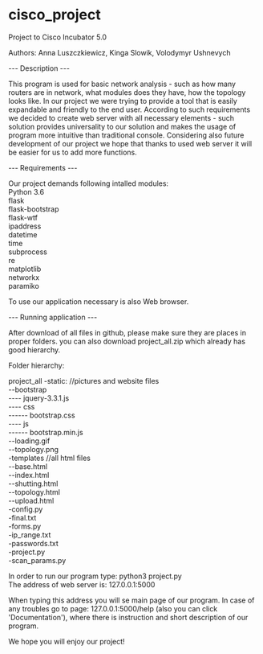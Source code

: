 # cisco_project
Project to Cisco Incubator 5.0

Authors: Anna Luszczkiewicz, Kinga Slowik, Volodymyr Ushnevych

--- Description ---

This program is used for basic network analysis - such as how many routers are in network, what modules does they have, how the topology looks like. In our project we were trying to provide a tool that is easily expandable and friendly to the end user. According to such requirements we decided to create web server with all necessary elements - such solution provides universality to our solution and makes the usage of program more intuitive than traditional console. Considering also future development of our project we hope that thanks to used web server it will be easier for us to add more functions.

--- Requirements ---

Our project demands following intalled modules:<br />
Python 3.6<br />
flask<br />
flask-bootstrap<br />
flask-wtf<br />
ipaddress<br />
datetime<br />
time<br />
subprocess<br />
re<br />
matplotlib<br />
networkx<br />
paramiko<br />


To use our application necessary is also Web browser.<br />

--- Running application ---<br />

After download of all files in github, please make sure they are places in proper folders. you can also download project_all.zip which already has good hierarchy.

Folder hierarchy:

project_all
-static:          //pictures and website files <br />
  --bootstrap<br />
    ---- jquery-3.3.1.js<br />
    ---- css<br />
      ------ bootstrap.css<br />
    ---- js<br />
      ------ bootstrap.min.js<br />
  --loading.gif<br />
  --topology.png<br />
 -templates       //all html files<br />
  --base.html<br />
  --index.html<br />
  --shutting.html<br />
  --topology.html<br />
  --upload.html<br />
 -config.py<br />
 -final.txt<br />
 -forms.py<br />
 -ip_range.txt<br />
 -passwords.txt<br />
 -project.py<br />
 -scan_params.py<br />
 
 In order to run our program type: python3 project.py<br />
 The address of web server is: 127.0.0.1:5000<br />
 
 When typing this address you will se main page of our program. In case of any troubles go to page: 127.0.0.1:5000/help (also you can click 'Documentation'), where there is instruction and short description of our program.<br />
 
 We hope you will enjoy our project! 
